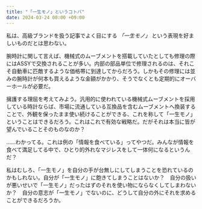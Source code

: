 ```yaml
---
title: "「一生モノ」というコトバ"
date: 2024-03-24 00:00 +09:00
---
```


私は、高級ブランドを扱う記事でよく目にする _「一生モノ」_ という表現を好ましいものだとは思わない。

腕時計に関して言えば、機械式のムーブメントを搭載していたとしても修理の際にはASSYで交換されることが多い。内部の部品単位で修理されるのは、それこそ自動車に匹敵するような価格帯に到達してからだろう。しかもその修理には並みの腕時計が何本も買えるような金額がかかり、そうでなくとも定期的にオーバーホールが必要だ。

擁護する理屈を考えてみよう。汎用的に使われている機械式ムーブメントを採用している時計ならば、市場に流通している互換品を含むムーブメントへ換装することで、外観を保ったまま使い続けることができる、これを称して「一生モノ」ということはできるだろう。これはこれで有効な戦略だ。だがそれは本当に皆が望んでいることそのものなのか？

……わかってる。これは例の「情報を食べている」ってやつだ。みんなが情報を食べて満足してる中で、ひとり的外れなマジレスをして一体何になるというんだ？

私はむしろ、「一生モノ」を自分の手が台無しにしてしまうことを恐れているのかもしれない。自分が「一生モノ」に飽きてしまうことはないか？　自分の扱いが悪いせいで「一生モノ」だったはずのそれを使い物にならなくしてしまわないか？　自分の意志が「一生モノ」でないのに、どうして自分の外にそれを求めることができるだろうか。
